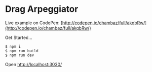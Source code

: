 # Drag Arpeggiator

Live example on CodePen: [http://codepen.io/chambaz/full/akqbRw/](http://codepen.io/chambaz/full/akqbRw/)

Get Started...

	$ npm i
	$ npm run build
	$ npm run dev

Open [http://localhost:3030/](http://localhost:3030/)
